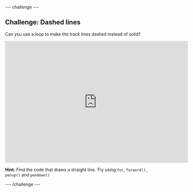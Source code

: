 --- challenge ---
## Challenge: Dashed lines

Can you use a loop to make the track lines dashed instead of solid?

<iframe src="https://editor.raspberrypi.org/en/embed/viewer/turtle-race-solution" width="600" height="400" frameborder="0" marginwidth="0" marginheight="0" allowfullscreen> </iframe> 

**Hint:** Find the code that draws a straight line. Try using:`for`, `forward()`, `penup()` and `pendown()`

--- /challenge ---
